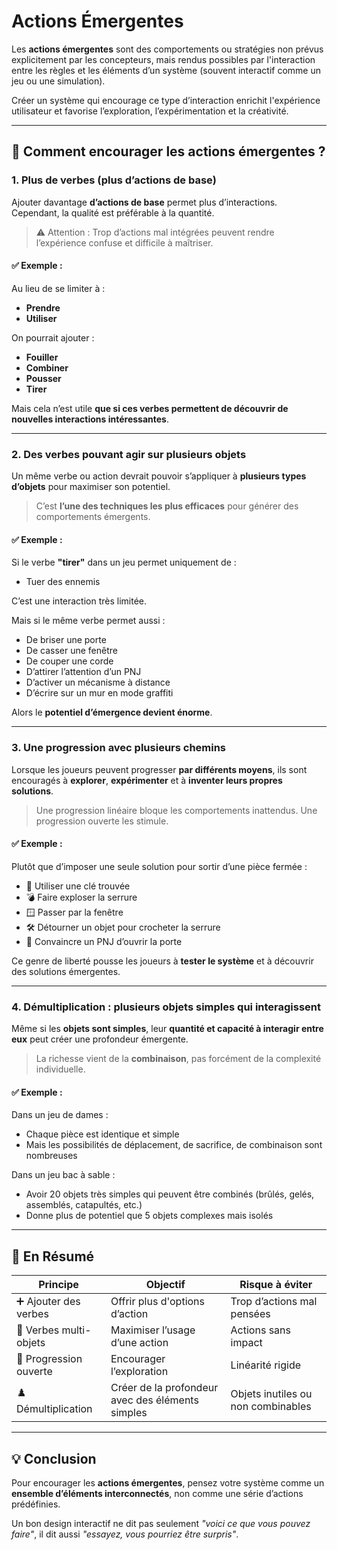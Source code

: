 # Actions Émergentes

Les **actions émergentes** sont des comportements ou stratégies non prévus explicitement par les concepteurs, mais rendus possibles par l'interaction entre les règles et les éléments d’un système (souvent interactif comme un jeu ou une simulation).

Créer un système qui encourage ce type d’interaction enrichit l'expérience utilisateur et favorise l’exploration, l’expérimentation et la créativité.

---

## 🎯 Comment encourager les actions émergentes ?

### 1. Plus de verbes (plus d’actions de base)

Ajouter davantage **d’actions de base** permet plus d’interactions. Cependant, la qualité est préférable à la quantité.

> ⚠️ Attention : Trop d’actions mal intégrées peuvent rendre l’expérience confuse et difficile à maîtriser.

#### ✅ Exemple :

Au lieu de se limiter à :
- **Prendre**
- **Utiliser**

On pourrait ajouter :
- **Fouiller**
- **Combiner**
- **Pousser**
- **Tirer**

Mais cela n’est utile **que si ces verbes permettent de découvrir de nouvelles interactions intéressantes**.

---

### 2. Des verbes pouvant agir sur plusieurs objets

Un même verbe ou action devrait pouvoir s’appliquer à **plusieurs types d’objets** pour maximiser son potentiel.

> C’est **l’une des techniques les plus efficaces** pour générer des comportements émergents.

#### ✅ Exemple :

Si le verbe **"tirer"** dans un jeu permet uniquement de :
- Tuer des ennemis

C’est une interaction très limitée.

Mais si le même verbe permet aussi :
- De briser une porte  
- De casser une fenêtre  
- De couper une corde  
- D’attirer l’attention d’un PNJ  
- D’activer un mécanisme à distance  
- D’écrire sur un mur en mode graffiti  

Alors le **potentiel d’émergence devient énorme**.

---

### 3. Une progression avec plusieurs chemins

Lorsque les joueurs peuvent progresser **par différents moyens**, ils sont encouragés à **explorer**, **expérimenter** et à **inventer leurs propres solutions**.

> Une progression linéaire bloque les comportements inattendus. Une progression ouverte les stimule.

#### ✅ Exemple :

Plutôt que d’imposer une seule solution pour sortir d’une pièce fermée :

- 🔐 Utiliser une clé trouvée  
- 💣 Faire exploser la serrure  
- 🪟 Passer par la fenêtre  
- 🛠️ Détourner un objet pour crocheter la serrure  
- 🧍 Convaincre un PNJ d’ouvrir la porte  

Ce genre de liberté pousse les joueurs à **tester le système** et à découvrir des solutions émergentes.

---

### 4. Démultiplication : plusieurs objets simples qui interagissent

Même si les **objets sont simples**, leur **quantité et capacité à interagir entre eux** peut créer une profondeur émergente.

> La richesse vient de la **combinaison**, pas forcément de la complexité individuelle.

#### ✅ Exemple :

Dans un jeu de dames :
- Chaque pièce est identique et simple  
- Mais les possibilités de déplacement, de sacrifice, de combinaison sont nombreuses

Dans un jeu bac à sable :
- Avoir 20 objets très simples qui peuvent être combinés (brûlés, gelés, assemblés, catapultés, etc.)  
- Donne plus de potentiel que 5 objets complexes mais isolés

---

## 🧪 En Résumé

| Principe                  | Objectif                                 | Risque à éviter                         |
|---------------------------|------------------------------------------|-----------------------------------------|
| ➕ Ajouter des verbes      | Offrir plus d'options d’action           | Trop d’actions mal pensées              |
| 🔄 Verbes multi-objets     | Maximiser l’usage d’une action           | Actions sans impact                     |
| 🌱 Progression ouverte     | Encourager l’exploration                 | Linéarité rigide                        |
| ♟️ Démultiplication        | Créer de la profondeur avec des éléments simples | Objets inutiles ou non combinables |

---

## 💡 Conclusion

Pour encourager les **actions émergentes**, pensez votre système comme un **ensemble d’éléments interconnectés**, non comme une série d’actions prédéfinies.

Un bon design interactif ne dit pas seulement *"voici ce que vous pouvez faire"*, il dit aussi *"essayez, vous pourriez être surpris"*.
